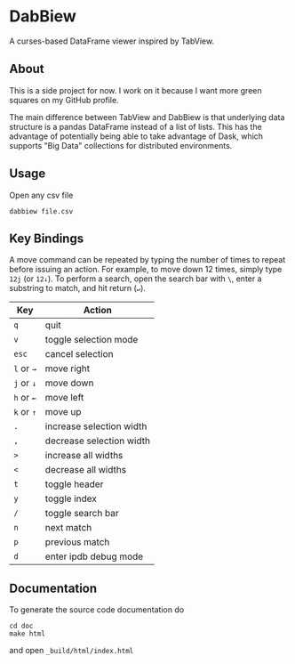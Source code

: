 # DabBiew
A curses-based DataFrame viewer inspired by TabView.

## About
This is a side project for now. I work on it because I want more green squares 
on my GitHub profile.

The main difference between TabView and DabBiew is that underlying data 
structure is a pandas DataFrame instead of a list of lists. This has the 
advantage of potentially being able to take advantage of Dask, which supports 
"Big Data" collections for distributed environments.

## Usage
Open any csv file

```
dabbiew file.csv
```

## Key Bindings
A move command can be repeated by typing the number of times to repeat before 
issuing an action. For example, to move down 12 times, simply type `12j` (or 
`12↓`). To perform a search, open the search bar with `\`, enter a substring to 
match, and hit return (`↵`).

| Key        | Action                   |
|------------|--------------------------|
| `q`        | quit                     |
| `v`        | toggle selection mode    |
| `esc`      | cancel selection         |
| `l` or `→` | move right               |
| `j` or `↓` | move down                |
| `h` or `←` | move left                |
| `k` or `↑` | move up                  |
| `.`        | increase selection width |
| `,`        | decrease selection width |
| `>`        | increase all widths      |
| `<`        | decrease all widths      |
| `t`        | toggle header            |
| `y`        | toggle index             |
| `/`        | toggle search bar        |
| `n`        | next match               |
| `p`        | previous match           |
| `d`        | enter ipdb debug mode    |

## Documentation
To generate the source code documentation do

```
cd doc
make html
```

and open ```_build/html/index.html```
